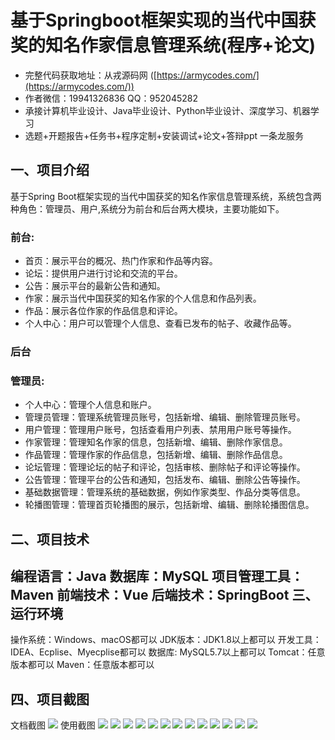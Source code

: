 基于Springboot框架实现的当代中国获奖的知名作家信息管理系统(程序+论文)
=
- 完整代码获取地址：从戎源码网 ([https://armycodes.com/](https://armycodes.com/))
- 作者微信：19941326836  QQ：952045282 
- 承接计算机毕业设计、Java毕业设计、Python毕业设计、深度学习、机器学习
- 选题+开题报告+任务书+程序定制+安装调试+论文+答辩ppt 一条龙服务

一、项目介绍
---
基于Spring Boot框架实现的当代中国获奖的知名作家信息管理系统，系统包含两种角色：管理员、用户,系统分为前台和后台两大模块，主要功能如下。
### 前台:
- 首页：展示平台的概况、热门作家和作品等内容。
- 论坛：提供用户进行讨论和交流的平台。
- 公告：展示平台的最新公告和通知。
- 作家：展示当代中国获奖的知名作家的个人信息和作品列表。
- 作品：展示各位作家的作品信息和评论。
- 个人中心：用户可以管理个人信息、查看已发布的帖子、收藏作品等。

### 后台
### 管理员:
- 个人中心：管理个人信息和账户。
- 管理员管理：管理系统管理员账号，包括新增、编辑、删除管理员账号。
- 用户管理：管理用户账号，包括查看用户列表、禁用用户账号等操作。
- 作家管理：管理知名作家的信息，包括新增、编辑、删除作家信息。
- 作品管理：管理作家的作品信息，包括新增、编辑、删除作品信息。
- 论坛管理：管理论坛的帖子和评论，包括审核、删除帖子和评论等操作。
- 公告管理：管理平台的公告和通知，包括发布、编辑、删除公告等操作。
- 基础数据管理：管理系统的基础数据，例如作家类型、作品分类等信息。
- 轮播图管理：管理首页轮播图的展示，包括新增、编辑、删除轮播图信息。

二、项目技术
---
编程语言：Java
数据库：MySQL
项目管理工具：Maven
前端技术：Vue
后端技术：SpringBoot
三、运行环境
---
操作系统：Windows、macOS都可以
JDK版本：JDK1.8以上都可以
开发工具：IDEA、Ecplise、Myecplise都可以
数据库: MySQL5.7以上都可以
Tomcat：任意版本都可以
Maven：任意版本都可以

四、项目截图
---
文档截图
![](limage/1.png)
使用截图
![](image/1.png)
![](image/2.png)
![](image/3.png)
![](image/4.png)
![](image/5.png)
![](image/6.png)
![](image/7.png)
![](image/8.png)
![](image/9.png)
![](image/10.png)
![](image/11.png)
![](image/12.png)
![](image/13.png)
